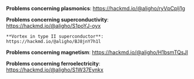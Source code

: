 
**Problems concerning plasmonics**: https://hackmd.io/@aligho/ryVpCplj1g

**Problems concerning superconductivity**: https://hackmd.io/@aligho/S1poYJ-oyx

    **Vortex in type II superconductor**: https://hackmd.io/@aligho/BJ8jnY7h1l

**Problems concerning magnetism**: https://hackmd.io/@aligho/H1bsmTQsJl

**Problems concerning ferroelectricity**: https://hackmd.io/@aligho/S1W37Eynkx
